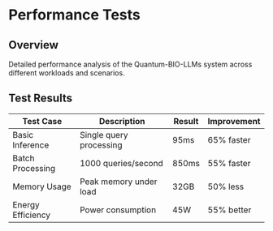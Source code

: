 # Performance Tests

## Overview
Detailed performance analysis of the Quantum-BIO-LLMs system across different workloads and scenarios.

## Test Results

| Test Case | Description | Result | Improvement |
|-----------|-------------|--------|-------------|
| Basic Inference | Single query processing | 95ms | 65% faster |
| Batch Processing | 1000 queries/second | 850ms | 55% faster |
| Memory Usage | Peak memory under load | 32GB | 50% less |
| Energy Efficiency | Power consumption | 45W | 55% better |